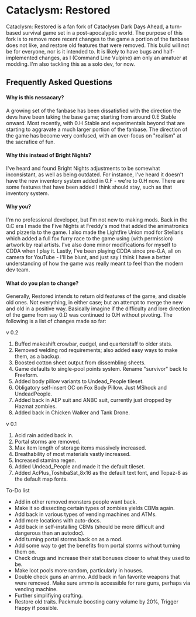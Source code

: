 # Cataclysm: Restored

Cataclysm: Restored is a fan fork of Cataclysm Dark Days Ahead, a turn-based survival game set in a post-apocalyptic world.  The purpose of this fork is to remove more recent changes to the game a portion of the fanbase does not like, and restore old features that were removed.  This build will not be for everyone, nor is it intended to.  It is likely to have bugs and half-implemented changes, as I (Command Line Vulpine) am only an amatuer at modding.  I'm also tackling this as a solo dev, for now.


## Frequently Asked Questions

#### Why is this nessacary?

A growing set of the fanbase has been dissatisfied with the direction the devs have been taking the base game; starting from around 0.E Stable onward.  Most recently, with 0.H Stable and experimentals beyond that are starting to aggravate a much larger portion of the fanbase.  The direction of the game has become very confused, with an over-focus on "realism" at the sacrafice of fun.

#### Why this instead of Bright Nights?

I've heard and found Bright Nights adjustments to be somewhat inconsistant, as well as being outdated.  For instance, I've heard it doesn't have the new inventory system added in 0.F - we're to 0.H now.  There are some features that have been added I think should stay, such as that inventory system.

#### Why you?

I'm no professional developer, but I'm not new to making mods.  Back in the 0.C era I made the Five Nights at Freddy's mod that added the animatronics and pizzeria to the game.  I also made the Lightfire Union mod for Stellaris which added a full fox furry race to the game using (with permission) artwork by real artists.  I've also done minor modifications for myself to CDDA when I play it.  Lastly, I've been playing CDDA since pre-0.A, all on camera for YouTube - I'll be blunt, and just say I think I have a better understanding of how the game was really meant to feel than the modern dev team.

#### What do you plan to change?

Generally, Restored intends to return old features of the game, and disable old ones.  Not everything, in either case; but an attempt to merge the new and old in a positive way.  Basically imagine if the difficulty and lore direction of the game from say 0.D was continued to 0.H without pivoting.  The following is a list of changes made so far:


v 0.2

1. Buffed makeshift crowbar, cudgel, and quarterstaff to older stats.
2. Removed welding rod requirements; also added easy ways to make them, as a backup.
3. Boosted cotton sheet output from dissembling sheets.
4. Game defaults to single-pool points system.  Rename "survivor" back to Freeform.
5. Added body pillow variants to Undead_People tileset.
6. Obligatory self-insert OC on Fox Body Pillow. Just MShock and UndeadPeople.
7. Added back in AEP suit and ANBC suit, currently just dropped by Hazmat zombies.
8. Added back in Chicken Walker and Tank Drone.

v 0.1

1. Acid rain added back in.
2. Portal storms are removed.
3. Max item length of storage items massively increased.
4. Breathability of most materials vastly increased.
5. Increased stamina regen.
5. Added Undead_People and made it the default tileset.
6. Added AcPlus_ToshibaSat_8x16 as the default text font, and Topaz-8 as the default map fonts.

To-Do list

* Add in other removed monsters people want back.
* Make it so dissecting certain types of zombies yields CBMs again.
* Add back in various types of vending machines and ATMs.
* Add more locations with auto-docs.
* Add back in self-installing CBMs (should be more difficult and dangerous than an autodoc).
* Add turning portal storms back on as a mod.
* Add some way to get the benefits from portal storms without turning them on.
* Check drugs and increase their stat bonuses closer to what they used to be.
* Make loot pools more random, particularly in houses.
* Double check guns an ammo.  Add back in fan favorite weapons that were removed.  Make sure ammo is accessible for rare guns, perhaps via vending machine.
* Further simplifiying crafting.
* Restore old traits.  Packmule boosting carry volume by 20%, Trigger Happy if possible.